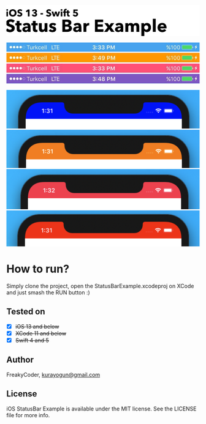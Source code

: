 <img alt="iOS StatusBar Example" src="assets/logo.png" width="1050"/>

<p align="center">
  <img alt="iOS StatusBar Example" src="assets/blue.jpg" />
  <img alt="iOS StatusBar Example" src="assets/orange.jpg" />
  <img alt="iOS StatusBar Example" src="assets/pink.jpg" />
  <img alt="iOS StatusBar Example" src="assets/purple.jpg" />
</p>

<p align="center">
  <img alt="iOS StatusBar Example" src="assets/blue-x-style.png" />
  <img alt="iOS StatusBar Example" src="assets/orange-x-style.png" />
  <img alt="iOS StatusBar Example" src="assets/pink-x-style.png" />
  <img alt="iOS StatusBar Example" src="assets/red-x-style.png" />
</p>

# How to run?

Simply clone the project, open the StatusBarExample.xcodeproj on XCode and just smash the RUN button :)

## Tested on 

- [x] ~~iOS 13 and below~~
- [x] ~~XCode 11 and below~~
- [x] ~~Swift 4 and 5~~

## Author

FreakyCoder, kurayogun@gmail.com

## License

iOS StatusBar Example is available under the MIT license. See the LICENSE file for more info.

